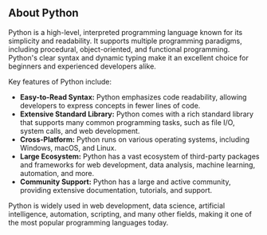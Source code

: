 ## About Python

Python is a high-level, interpreted programming language known for its simplicity and readability. It supports multiple programming paradigms, including procedural, object-oriented, and functional programming. Python's clear syntax and dynamic typing make it an excellent choice for beginners and experienced developers alike.

Key features of Python include:

- **Easy-to-Read Syntax:** Python emphasizes code readability, allowing developers to express concepts in fewer lines of code.
- **Extensive Standard Library:** Python comes with a rich standard library that supports many common programming tasks, such as file I/O, system calls, and web development.
- **Cross-Platform:** Python runs on various operating systems, including Windows, macOS, and Linux.
- **Large Ecosystem:** Python has a vast ecosystem of third-party packages and frameworks for web development, data analysis, machine learning, automation, and more.
- **Community Support:** Python has a large and active community, providing extensive documentation, tutorials, and support.

Python is widely used in web development, data science, artificial intelligence, automation, scripting, and many other fields, making it one of the most popular programming languages today.
